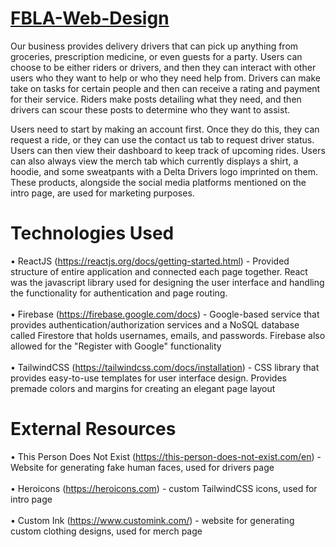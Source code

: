 # [FBLA-Web-Design](https://deltadrivers.netlify.app)

Our business provides delivery drivers that can pick up anything from groceries, prescription medicine, or even guests for a party. Users can choose to be either riders or drivers, and then they can interact with other users who they want to help or who they need help from. Drivers can make take on tasks for certain people and then can receive a rating and payment for their service. Riders make posts detailing what they need, and then drivers can scour these posts to determine who they want to assist. 

Users need to start by making an account first. Once they do this, they can request a ride, or they can use the contact us tab to request driver status. Users can then view their dashboard to keep track of upcoming rides. Users can also always view the merch tab which currently displays a shirt, a hoodie, and some sweatpants with a Delta Drivers logo imprinted on them. These products, alongside the social media platforms mentioned on the intro page, are used for marketing purposes.

# Technologies Used

• ReactJS (https://reactjs.org/docs/getting-started.html) - Provided structure of entire application and connected each page together. React was the javascript library used for designing the user interface and handling the functionality for authentication and page routing.
<br/>
<br/>
• Firebase (https://firebase.google.com/docs) - Google-based service that provides authentication/authorization services and a NoSQL database called Firestore that holds usernames, emails, and passwords. Firebase also allowed for the "Register with Google" functionality
<br/>
<br/>
• TailwindCSS (https://tailwindcss.com/docs/installation) - CSS library that provides easy-to-use templates for user interface design. Provides premade colors and margins for creating an elegant page layout

# External Resources

• This Person Does Not Exist (https://this-person-does-not-exist.com/en) - Website for generating fake human faces, used for drivers page
<br/>
<br/>
• Heroicons (https://heroicons.com) - custom TailwindCSS icons, used for intro page
<br/>
<br/>
• Custom Ink (https://www.customink.com/) - website for generating custom clothing designs, used for merch page
